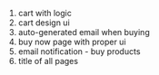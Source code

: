 1. cart with logic
2. cart design ui
3. auto-generated email when buying
4. buy now page with proper ui
5. email notification - buy products
6. title of all pages